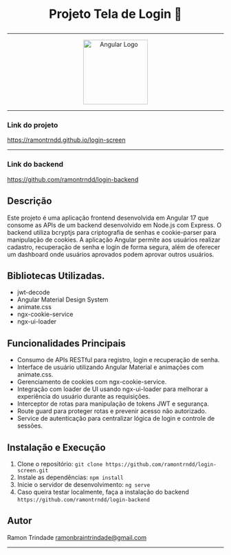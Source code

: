 # <p align="center">  Projeto Tela de Login 🚀
<hr>
<div align="center">
  <img src="https://cdn.jsdelivr.net/gh/devicons/devicon@latest/icons/angular/angular-original.svg" alt="Angular Logo" width="150px">
</div>
<hr>

### Link do projeto 
https://ramontrndd.github.io/login-screen
<hr>

### Link do backend
https://github.com/ramontrndd/login-backend

## Descrição

Este projeto é uma aplicação frontend desenvolvida em Angular 17 que consome as APIs de um backend desenvolvido em Node.js com Express. O backend utiliza bcryptjs para criptografia de senhas e cookie-parser para manipulação de cookies. A aplicação Angular permite aos usuários realizar cadastro, recuperação de senha e login de forma segura, além de oferecer um dashboard onde usuários aprovados podem aprovar outros usuários.

## Bibliotecas Utilizadas.

- jwt-decode
- Angular Material Design System
- animate.css
- ngx-cookie-service
- ngx-ui-loader

## Funcionalidades Principais

- Consumo de APIs RESTful para registro, login e recuperação de senha.
- Interface de usuário utilizando Angular Material e animações com animate.css.
- Gerenciamento de cookies com ngx-cookie-service.
- Integração com loader de UI usando ngx-ui-loader para melhorar a experiência do usuário durante as requisições.
- Interceptor de rotas para manipulação de tokens JWT e segurança.
- Route guard para proteger rotas e prevenir acesso não autorizado.
- Service de autenticação para centralizar lógica de login e controle de sessões.

## Instalação e Execução

1. Clone o repositório: `git clone https://github.com/ramontrndd/login-screen.git`
2. Instale as dependências: `npm install`
3. Inicie o servidor de desenvolvimento: `ng serve`
4. Caso queira testar localmente, faça a instalação do backend `https://github.com/ramontrndd/login-backend`

## Autor

Ramon Trindade <ramonbraintrindade@gmail.com>

<hr>




